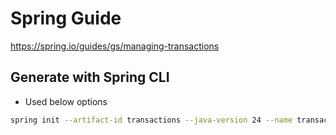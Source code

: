 
# Spring Guide

https://spring.io/guides/gs/managing-transactions

## Generate with Spring CLI


- Used below options
```sh
spring init --artifact-id transactions --java-version 24 --name transactions --type maven-project --dependencies h2,jdbc
```
